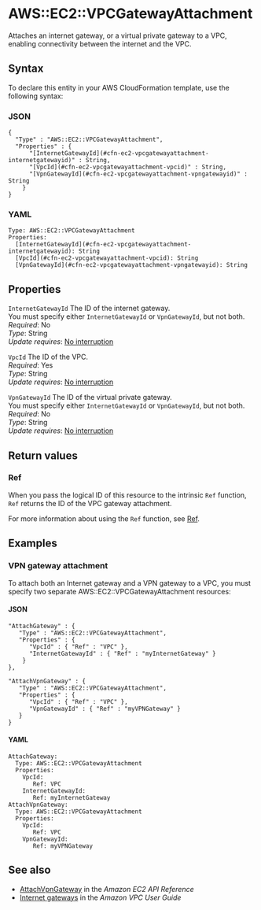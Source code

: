 # AWS::EC2::VPCGatewayAttachment<a name="aws-resource-ec2-vpc-gateway-attachment"></a>

Attaches an internet gateway, or a virtual private gateway to a VPC, enabling connectivity between the internet and the VPC\.

## Syntax<a name="aws-resource-ec2-vpc-gateway-attachment-syntax"></a>

To declare this entity in your AWS CloudFormation template, use the following syntax:

### JSON<a name="aws-resource-ec2-vpc-gateway-attachment-syntax.json"></a>

```
{
  "Type" : "AWS::EC2::VPCGatewayAttachment",
  "Properties" : {
      "[InternetGatewayId](#cfn-ec2-vpcgatewayattachment-internetgatewayid)" : String,
      "[VpcId](#cfn-ec2-vpcgatewayattachment-vpcid)" : String,
      "[VpnGatewayId](#cfn-ec2-vpcgatewayattachment-vpngatewayid)" : String
    }
}
```

### YAML<a name="aws-resource-ec2-vpc-gateway-attachment-syntax.yaml"></a>

```
Type: AWS::EC2::VPCGatewayAttachment
Properties:
  [InternetGatewayId](#cfn-ec2-vpcgatewayattachment-internetgatewayid): String
  [VpcId](#cfn-ec2-vpcgatewayattachment-vpcid): String
  [VpnGatewayId](#cfn-ec2-vpcgatewayattachment-vpngatewayid): String
```

## Properties<a name="aws-resource-ec2-vpc-gateway-attachment-properties"></a>

`InternetGatewayId` <a name="cfn-ec2-vpcgatewayattachment-internetgatewayid"></a>
The ID of the internet gateway\.  
You must specify either `InternetGatewayId` or `VpnGatewayId`, but not both\.  
_Required_: No  
_Type_: String  
_Update requires_: [No interruption](https://docs.aws.amazon.com/AWSCloudFormation/latest/UserGuide/using-cfn-updating-stacks-update-behaviors.html#update-no-interrupt)

`VpcId` <a name="cfn-ec2-vpcgatewayattachment-vpcid"></a>
The ID of the VPC\.  
_Required_: Yes  
_Type_: String  
_Update requires_: [No interruption](https://docs.aws.amazon.com/AWSCloudFormation/latest/UserGuide/using-cfn-updating-stacks-update-behaviors.html#update-no-interrupt)

`VpnGatewayId` <a name="cfn-ec2-vpcgatewayattachment-vpngatewayid"></a>
The ID of the virtual private gateway\.  
You must specify either `InternetGatewayId` or `VpnGatewayId`, but not both\.  
_Required_: No  
_Type_: String  
_Update requires_: [No interruption](https://docs.aws.amazon.com/AWSCloudFormation/latest/UserGuide/using-cfn-updating-stacks-update-behaviors.html#update-no-interrupt)

## Return values<a name="aws-resource-ec2-vpc-gateway-attachment-return-values"></a>

### Ref<a name="aws-resource-ec2-vpc-gateway-attachment-return-values-ref"></a>

When you pass the logical ID of this resource to the intrinsic `Ref` function, `Ref` returns the ID of the VPC gateway attachment\.

For more information about using the `Ref` function, see [Ref](https://docs.aws.amazon.com/AWSCloudFormation/latest/UserGuide/intrinsic-function-reference-ref.html)\.

## Examples<a name="aws-resource-ec2-vpc-gateway-attachment--examples"></a>

### VPN gateway attachment<a name="aws-resource-ec2-vpc-gateway-attachment--examples--VPN_gateway_attachment"></a>

To attach both an Internet gateway and a VPN gateway to a VPC, you must specify two separate AWS::EC2::VPCGatewayAttachment resources:

#### JSON<a name="aws-resource-ec2-vpc-gateway-attachment--examples--VPN_gateway_attachment--json"></a>

```
"AttachGateway" : {
   "Type" : "AWS::EC2::VPCGatewayAttachment",
   "Properties" : {
      "VpcId" : { "Ref" : "VPC" },
      "InternetGatewayId" : { "Ref" : "myInternetGateway" }
    }
},

"AttachVpnGateway" : {
   "Type" : "AWS::EC2::VPCGatewayAttachment",
   "Properties" : {
      "VpcId" : { "Ref" : "VPC" },
      "VpnGatewayId" : { "Ref" : "myVPNGateway" }
   }
}
```

#### YAML<a name="aws-resource-ec2-vpc-gateway-attachment--examples--VPN_gateway_attachment--yaml"></a>

```
AttachGateway:
  Type: AWS::EC2::VPCGatewayAttachment
  Properties:
    VpcId:
       Ref: VPC
    InternetGatewayId:
       Ref: myInternetGateway
AttachVpnGateway:
  Type: AWS::EC2::VPCGatewayAttachment
  Properties:
    VpcId:
       Ref: VPC
    VpnGatewayId:
       Ref: myVPNGateway
```

## See also<a name="aws-resource-ec2-vpc-gateway-attachment--seealso"></a>

- [AttachVpnGateway](https://docs.aws.amazon.com/AWSEC2/latest/APIReference/API_AttachVpnGateway.html) in the _Amazon EC2 API Reference_
- [Internet gateways](https://docs.aws.amazon.com/vpc/latest/userguide/VPC_Internet_Gateway.html) in the _Amazon VPC User Guide_
